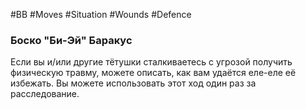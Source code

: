 #BB  #Moves #Situation #Wounds #Defence 
### Боско "Би-Эй" Баракус
Если вы и/или другие тётушки сталкиваетесь с угрозой  получить физическую травму, можете описать, как вам  удаётся еле-еле её избежать. Вы можете использовать  этот ход один раз за расследование. 